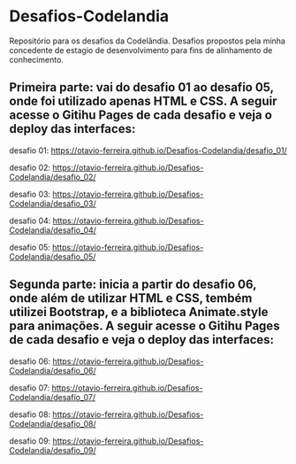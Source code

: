# Desafios-Codelandia
Repositório para os desafios da Codelândia. Desafios propostos pela minha concedente de estagio de desenvolvimento para fins de alinhamento de conhecimento. 

 ## Primeira parte: vai do desafio 01 ao desafio 05, onde foi utilizado apenas HTML e CSS. A seguir acesse o Gitihu Pages de cada desafio e veja o deploy das interfaces:
 
desafio 01: https://otavio-ferreira.github.io/Desafios-Codelandia/desafio_01/

desafio 02: https://otavio-ferreira.github.io/Desafios-Codelandia/desafio_02/

desafio 03: https://otavio-ferreira.github.io/Desafios-Codelandia/desafio_03/

desafio 04: https://otavio-ferreira.github.io/Desafios-Codelandia/desafio_04/

desafio 05: https://otavio-ferreira.github.io/Desafios-Codelandia/desafio_05/


 ## Segunda parte: inicia a partir do desafio 06, onde além de utilizar HTML e CSS, tembém utilizei Bootstrap, e a biblioteca Animate.style para animações. A seguir acesse o Gitihu Pages de cada desafio e veja o deploy das interfaces:

 desafio 06: https://otavio-ferreira.github.io/Desafios-Codelandia/desafio_06/

desafio 07: https://otavio-ferreira.github.io/Desafios-Codelandia/desafio_07/

desafio 08: https://otavio-ferreira.github.io/Desafios-Codelandia/desafio_08/

desafio 09: https://otavio-ferreira.github.io/Desafios-Codelandia/desafio_09/
